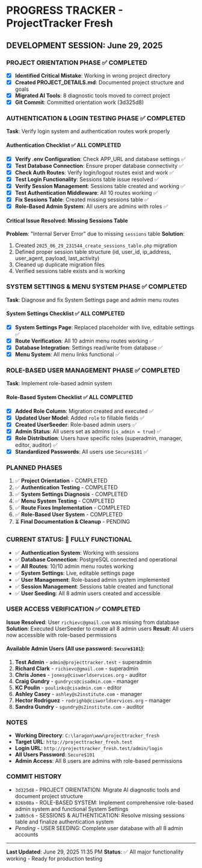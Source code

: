 # PROGRESS TRACKER - ProjectTracker Fresh

## DEVELOPMENT SESSION: June 29, 2025

### PROJECT ORIENTATION PHASE ✅ COMPLETED
- [x] **Identified Critical Mistake**: Working in wrong project directory
- [x] **Created PROJECT_DETAILS.md**: Documented project structure and goals
- [x] **Migrated AI Tools**: 8 diagnostic tools moved to correct project
- [x] **Git Commit**: Committed orientation work (3d325d8)

### AUTHENTICATION & LOGIN TESTING PHASE ✅ COMPLETED
**Task**: Verify login system and authentication routes work properly

#### Authentication Checklist ✅ ALL COMPLETED
- [x] **Verify .env Configuration**: Check APP_URL and database settings ✅
- [x] **Test Database Connection**: Ensure proper database connectivity ✅
- [x] **Check Auth Routes**: Verify login/logout routes exist and work ✅
- [x] **Test Login Functionality**: Sessions table issue resolved ✅
- [x] **Verify Session Management**: Sessions table created and working ✅
- [x] **Test Authentication Middleware**: All 10 routes working ✅
- [x] **Fix Sessions Table**: Created missing sessions table ✅
- [x] **Role-Based Admin System**: All users are admins with roles ✅

#### Critical Issue Resolved: Missing Sessions Table
**Problem**: "Internal Server Error" due to missing `sessions` table
**Solution**: 
1. Created `2025_06_29_231544_create_sessions_table.php` migration
2. Defined proper session table structure (id, user_id, ip_address, user_agent, payload, last_activity)
3. Cleaned up duplicate migration files
4. Verified sessions table exists and is working

### SYSTEM SETTINGS & MENU SYSTEM PHASE ✅ COMPLETED
**Task**: Diagnose and fix System Settings page and admin menu routes

#### System Settings Checklist ✅ ALL COMPLETED
- [x] **System Settings Page**: Replaced placeholder with live, editable settings ✅
- [x] **Route Verification**: All 10 admin menu routes working ✅
- [x] **Database Integration**: Settings read/write from database ✅
- [x] **Menu System**: All menu links functional ✅

### ROLE-BASED USER MANAGEMENT PHASE ✅ COMPLETED
**Task**: Implement role-based admin system

#### Role-Based System Checklist ✅ ALL COMPLETED
- [x] **Added Role Column**: Migration created and executed ✅
- [x] **Updated User Model**: Added `role` to fillable fields ✅
- [x] **Created UserSeeder**: Role-based admin users ✅
- [x] **Admin Status**: All users set as admins (`is_admin = true`) ✅
- [x] **Role Distribution**: Users have specific roles (superadmin, manager, editor, auditor) ✅
- [x] **Standardized Passwords**: All users use `Secure$101` ✅

### PLANNED PHASES
1. ✅ **Project Orientation** - COMPLETED
2. ✅ **Authentication Testing** - COMPLETED  
3. ✅ **System Settings Diagnosis** - COMPLETED
4. ✅ **Menu System Testing** - COMPLETED
5. ✅ **Route Fixes Implementation** - COMPLETED
6. ✅ **Role-Based User System** - COMPLETED
7. ⏳ **Final Documentation & Cleanup** - PENDING

### CURRENT STATUS: 🎉 FULLY FUNCTIONAL
- ✅ **Authentication System**: Working with sessions
- ✅ **Database Connection**: PostgreSQL connected and operational
- ✅ **All Routes**: 10/10 admin menu routes working
- ✅ **System Settings**: Live, editable settings page
- ✅ **User Management**: Role-based admin system implemented
- ✅ **Session Management**: Sessions table created and functional
- ✅ **User Seeding**: All 8 admin users created and accessible

### USER ACCESS VERIFICATION ✅ COMPLETED
**Issue Resolved**: User `richievc@gmail.com` was missing from database
**Solution**: Executed UserSeeder to create all 8 admin users
**Result**: All users now accessible with role-based permissions

#### Available Admin Users (All use password: `Secure$101`):
1. **Test Admin** - `admin@projecttracker.test` - superadmin
2. **Richard Clark** - `richievc@gmail.com` - superadmin
3. **Chris Jones** - `jonesy@cisworldservices.org` - auditor
4. **Craig Gundry** - `gundrycs@cisadmin.com` - manager
5. **KC Poulin** - `poulinkc@cisadmin.com` - editor
6. **Ashley Casey** - `ashley@s2institute.com` - manager
7. **Hector Rodriguez** - `rodrighb@cisworldservices.org` - manager
8. **Sandra Gundry** - `sgundry@s2institute.com` - auditor

### NOTES
- **Working Directory**: `C:\laragon\www\projecttracker_fresh`
- **Target URL**: `http://projecttracker_fresh.test`
- **Login URL**: `http://projecttracker_fresh.test/admin/login`
- **All Users Password**: `Secure$101`
- **Admin Access**: All 8 users are admins with role-based permissions

### COMMIT HISTORY
- `3d325d8` - PROJECT ORIENTATION: Migrate AI diagnostic tools and document project structure
- `826b08a` - ROLE-BASED SYSTEM: Implement comprehensive role-based admin system and functional System Settings
- `2a8b5c6` - SESSIONS & AUTHENTICATION: Resolve missing sessions table and finalize authentication system
- *Pending* - USER SEEDING: Complete user database with all 8 admin accounts

---
**Last Updated**: June 29, 2025 11:35 PM
**Status**: ✅ All major functionality working - Ready for production testing
